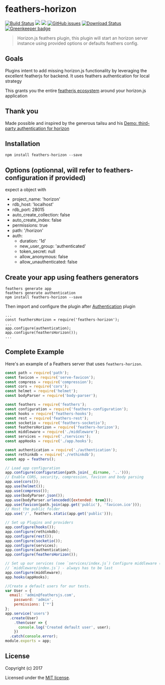 # feathers-horizon


[![Build Status](https://travis-ci.org/madwill/feathers-horizon.svg?branch=master)](https://travis-ci.org/madwill/feathers-horizon)
<a href="https://codeclimate.com/github/madwill/feathers-horizon"><img src="https://codeclimate.com/github/madwill/feathers-horizon/badges/gpa.svg" /></a>
<a href="https://codeclimate.com/github/madwill/feathers-horizon/coverage"><img src="https://codeclimate.com/github/madwill/feathers-horizon/badges/coverage.svg" /></a>
[![GitHub issues](https://img.shields.io/github/issues/madwill/feathers-horizon.svg?style=flat-square)](https://github.com/madwill/feathers-horizon/issues)
[![Download Status](https://img.shields.io/npm/dm/feathers-horizon.svg?style=flat-square)](https://www.npmjs.com/package/feathers-horizon)
[![Greenkeeper badge](https://badges.greenkeeper.io/madwill/feathers-horizon.svg)](https://greenkeeper.io/)

> Horizon.js feathers plugin, this plugin will start an horizon server instance using provided options or defaults feathers config. 

## Goals

Plugins intent to add missing horizon.js functionality by leveraging the excellent featherjs for backend. It uses feathers authentication for local strategy 

This grants you the entire [featherjs ecosystem](https://github.com/feathersjs/feathers-docs/tree/master/ecosystem) around your horizon.js application

## Thank you
Made possible and inspired by the generous tailsu and his [Demo: third-party authentication for horizon](https://github.com/tailsu/horizon-custom-login)

## Installation

```
npm install feathers-horizon --save
``` 

## Options (optionnal, will refer to feathers-configuration if provided)
 expect a object with 

* project_name: 'horizon'
* rdb_host: 'localhost'
* rdb_port: 28015
* auto_create_collection: false
* auto_create_index: false
* permissions: true
* path: '/horizon'
* auth: 
  * duration: '1d'
  * new_user_group: 'authenticated'
  * token_secret: null
  * allow_anonymous: false
  * allow_unauthenticated: false

## Create your app using feathers generators

```
feathers generate app
feathers generate authentication
npm install feathers-horizon --save
```

Then import and configure the plugin after [Authentication](https://github.com/feathersjs/feathers-authentication) plugin

```
...
const feathersHorizon = require('feathers-horizon');
...
app.configure(authentication);
app.configure(feathersHorizon());
...

```

## Complete Example

Here's an example of a Feathers server that uses `feathers-horizon`. 

```js
const path = require('path');
const favicon = require('serve-favicon');
const compress = require('compression');
const cors = require('cors');
const helmet = require('helmet');
const bodyParser = require('body-parser');

const feathers = require('feathers');
const configuration = require('feathers-configuration');
const hooks = require('feathers-hooks');
const rest = require('feathers-rest');
const socketio = require('feathers-socketio');
const feathersHorizon = require('feathers-horizon');
const middleware = require('./middleware');
const services = require('./services');
const appHooks = require('./app.hooks');

const authentication = require('./authentication');
const rethinkdb = require('./rethinkdb');
const app = feathers();

// Load app configuration
app.configure(configuration(path.join(__dirname, '..')));
// Enable CORS, security, compression, favicon and body parsing
app.use(cors());
app.use(helmet());
app.use(compress());
app.use(bodyParser.json());
app.use(bodyParser.urlencoded({extended: true}));
app.use(favicon(path.join(app.get('public'), 'favicon.ico')));
// Host the public folder
app.use('/', feathers.static(app.get('public')));

// Set up Plugins and providers
app.configure(hooks());
app.configure(rethinkdb);
app.configure(rest());
app.configure(socketio());
app.configure(services);
app.configure(authentication);
app.configure(feathersHorizon());

// Set up our services (see `services/index.js`) Configure middleware (see
// `middleware/index.js`) - always has to be last
app.configure(middleware);
app.hooks(appHooks);

//Create a default users for our tests. 
var User = { 
  email: 'admin@feathersjs.com',
	password: 'admin',
	permissions: ['*']
};
app.service('users')
  .create(User)
	.then(user => {
	  console.log('Created default user', user);
	})
  .catch(console.error);
module.exports = app;
```

## License

Copyright (c) 2017

Licensed under the [MIT license](LICENSE).
